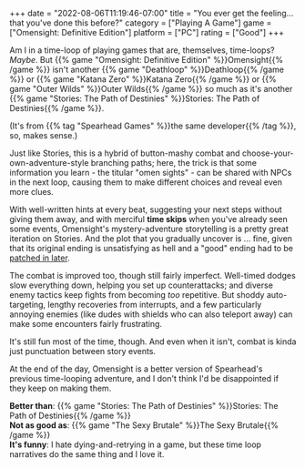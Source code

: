+++
date = "2022-08-06T11:19:46-07:00"
title = "You ever get the feeling... that you've done this before?"
category = ["Playing A Game"]
game = ["Omensight: Definitive Edition"]
platform = ["PC"]
rating = ["Good"]
+++

Am I in a time-loop of playing games that are, themselves, time-loops?  <i>Maybe</i>.  But {{% game "Omensight: Definitive Edition" %}}Omensight{{% /game %}} isn't another {{% game "Deathloop" %}}Deathloop{{% /game %}} or {{% game "Katana Zero" %}}Katana Zero{{% /game %}} or {{% game "Outer Wilds" %}}Outer Wilds{{% /game %}} so much as it's another {{% game "Stories: The Path of Destinies" %}}Stories: The Path of Destinies{{% /game %}}.

(It's from {{% tag "Spearhead Games" %}}the same developer{{% /tag %}}, so, makes sense.)

Just like Stories, this is a hybrid of button-mashy combat and choose-your-own-adventure-style branching paths; here, the trick is that some information you learn - the titular "omen sights" - can be shared with NPCs in the next loop, causing them to make different choices and reveal even more clues.

With well-written hints at every beat, suggesting your next steps without giving them away, and with merciful <b>time skips</b> when you've already seen some events, Omensight's mystery-adventure storytelling is a pretty great iteration on Stories.  And the plot that you gradually uncover is ... fine, given that its original ending is unsatisfying as hell and a "good" ending had to be <a href="https://store.steampowered.com/news/app/455820/view/2981869155472631361">patched in later</a>.

The combat is improved too, though still fairly imperfect.  Well-timed dodges slow everything down, helping you set up counterattacks; and diverse enemy tactics keep fights from becoming <i>too</i> repetitive.  But shoddy auto-targeting, lengthy recoveries from interrupts, and a few particularly annoying enemies (like dudes with shields who can also teleport away) can make some encounters fairly frustrating.

It's still fun most of the time, though.  And even when it isn't, combat is kinda just punctuation between story events.

At the end of the day, Omensight is a better version of Spearhead's previous time-looping adventure, and I don't think I'd be disappointed if they keep on making them.

<b>Better than</b>: {{% game "Stories: The Path of Destinies" %}}Stories: The Path of Destinies{{% /game %}}  
<b>Not as good as</b>: {{% game "The Sexy Brutale" %}}The Sexy Brutale{{% /game %}}  
<b>It's funny</b>: I hate dying-and-retrying in a game, but these time loop narratives do the same thing and I love it.
